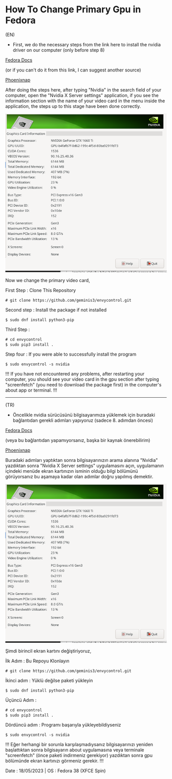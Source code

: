 # How To Change Primary Gpu in Fedora

(EN)

- First, we do the necessary steps from the link here to install the nvidia driver on our computer (only before step 8)

[Fedora Docs](https://docs.fedoraproject.org/en-US/quick-docs/how-to-set-nvidia-as-primary-gpu-on-optimus-based-laptops/)

(or if you can't do it from this link, I can suggest another source)

[Phoenixnap](https://phoenixnap.com/kb/fedora-nvidia-drivers)


After doing the steps here, after typing "Nvidia" in the search field of your computer, open the "Nvidia X Server settings" application, if you see the information section with the name of your video card in the menu inside the application, the steps up to this stage have been done correctly.

![screenshot](./src/fedoraPrimaryGpu/ss-png.png)

Now we change the primary video card,

First Step : Clone This Repository
```
# git clone https://github.com/geminis3/envycontrol.git
```
Second step : Install the package if not installed
```
$ sudo dnf install python3-pip
```
Third Step :
```
# cd envycontrol
$ sudo pip3 install .
```
Step four : If you were able to successfully install the program
```
$ sudo envycontrol -s nvidia
```

!!! If you have not encountered any problems, after restarting your computer, you should see your video card in the gpu section after typing "screenfetch" (you need to download the package first) in the computer's about app or terminal. !!!

---

(TR)

- Öncelikle nvidia sürücüsünü bilgisayarımıza yüklemek için buradaki bağlantıdan gerekli adımları yapıyoruz (sadece 8. adımdan öncesi)

[Fedora Docs](https://docs.fedoraproject.org/en-US/quick-docs/how-to-set-nvidia-as-primary-gpu-on-optimus-based-laptops/)

(veya bu bağlantıdan yapamıyorsanız, başka bir kaynak önerebilirim)

[Phoenixnap](https://phoenixnap.com/kb/fedora-nvidia-drivers)

Buradaki adımları yaptıktan sonra bilgisayarınızın arama alanına "Nvidia" yazdıktan sonra "Nvidia X Server settings" uygulamasını açın, uygulamanın içindeki menüde ekran kartınızın isminin olduğu bilgi bölümünü görüyorsanız bu aşamaya kadar olan adımlar doğru yapılmış demektir.

![screenshot](./src/fedoraPrimaryGpu/ss-png.png)

Şimdi birincil ekran kartını değiştiriyoruz,

İlk Adım : Bu Repoyu Klonlayın
```
# git clone https://github.com/geminis3/envycontrol.git
```
İkinci adım : Yüklü değilse paketi yükleyin
```
$ sudo dnf install python3-pip
```
Üçüncü Adım :
```
# cd envycontrol
$ sudo pip3 install .
```
Dördüncü adım : Programı başarıyla yükleyebildiyseniz
```
$ sudo envycontrol -s nvidia
```

!!! Eğer herhangi bir sorunla karşılaşmadıysanız bilgisayarınızı yeniden başlattıktan sonra bilgisayarın about uygulamasına veya terminale "screenfetch" (önce paketi indirmeniz gerekiyor) yazdıktan sonra gpu bölümünde ekran kartınızı görmeniz gerekir. !!!




Date : 18/05/2023 | OS : Fedora 38 (XFCE Spin)

